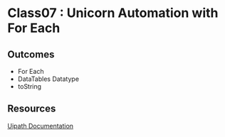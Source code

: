 # Class07 : Unicorn Automation with For Each

## Outcomes

- For Each
- DataTables Datatype
- toString

## Resources

[Uipath Documentation](https://docs.uipath.com/)
